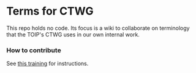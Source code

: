 # Terms for CTWG

This repo holds no code. Its focus is a wiki to collaborate on terminology that the TOIP's CTWG uses in our own internal work.

### How to contribute

See [this training](https://example.com/foo) for instructions.
